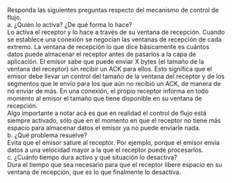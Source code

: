 Responda las siguientes preguntas respecto del mecanismo de control de flujo.  
a. ¿Quién lo activa? ¿De qué forma lo hace?  
	Lo activa el receptor y lo hace a través de su ventana de recepción. Cuando se establece una conexión se negocian las ventanas de recepción de cada extremo. La ventana de recepción lo que dice básicamente es cuántos datos puede almacenar el receptor antes de pasarlos a la capa de aplicación. El emisor sabe que puede enviar X bytes (el tamaño de la ventana del receptor) sin recibir un ACK para ellos. Esto significa que el emisor debe llevar un control del tamaño de la ventana del receptor y de los segmentos que le envío para los que aún no recibió un ACK, de manera de no enviar de más. En una conexión, el propio receptor informa en todo momento al emisor el tamaño que tiene disponible en su ventana de recepción.  
	Algo importante a notar acá es que en realidad el control de flujo está siempre activado, sólo que en el momento en que el receptor no tiene más espacio para almacenar datos el emisor ya no puede enviarle nada.  
b. ¿Qué problema resuelve?  
	Evita que el emisor sature al receptor. Por ejemplo, porque el emisor envía datos a una velocidad mayor a la que el receptor puede procesarlos.  
c. ¿Cuánto tiempo dura activo y qué situación lo desactiva?  
	Dura el tiempo que sea necesario para que el receptor libere espacio en su ventana de recepción, que es lo que finalmente lo desactiva.